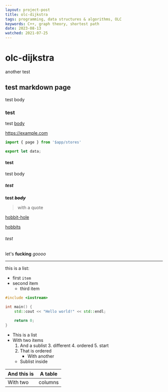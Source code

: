 ```yaml
---
layout: project-post
title: olc-dijkstra
tags: programming, data structures & algorithms, OLC
keywords: C++, graph theory, shortest path
date: 2023-08-13
watched: 2021-07-25
---
```


# olc-dijkstra

another test

## test markdown page

test body

### test

test [body](https://google.com)

<https://example.com>

```js
import { page } from '$app/stores'

export let data;
```

#### test

test body

##### test

__test__
***~~body~~***

> with a quote

[hobbit-hole][1]

[hobbits][2]

[1]: <https://en.wikipedia.org/wiki/Hobbit#Lifestyle> (Hobbit lifestyles)
[2]: <https://en.wikipedia.org/wiki/Hobbit#Lifestyle>

###### test


let's
**fucking**
*goooo*

***

this is a list:
 - first `item`
 - second item
    - third item

```cpp
#include <iostream>

int main() {
    std::cout << "Hello world!" << std::endl;

    return 0;
}
```

* This is a list
* With two items
  1. And a sublist
      3. different
            4. ordered
      5. start
  2. That is ordered
      * With another
  * Sublist inside

| And this is | A table |
|-------------|---------|
| With two    | columns |`
